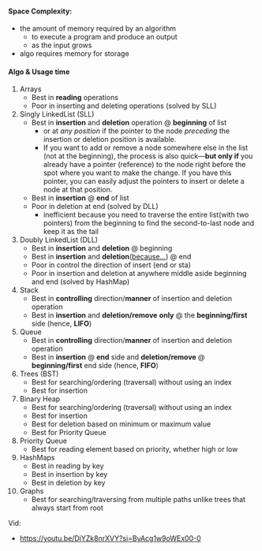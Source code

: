 #### Space Complexity:
- the amount of memory required by an algorithm
    - to execute a program and produce an output
    - as the input grows
- algo requires memory for storage



#### Algo & Usage time
1. Arrays
   - Best in **reading** operations
   - Poor in inserting and deleting operations (solved by SLL)
2. Singly LinkedList (SLL)
   - Best in **insertion** and **deletion** operation @ **beginning** of list
       - or at _any position_ if the pointer to the node _preceding_ the insertion or deletion position is available.
      - If you want to add or remove a node somewhere else in the list (not at the beginning), the process is also quick—**but only if** you already have a pointer (reference) to the node right before the spot where you want to make the change. If you have this pointer, you can easily adjust the pointers to insert or delete a node at that position.
    - Best in **insertion** @ **end** of list
    - Poor in deletion at end (solved by DLL)
      -  inefficient because you need to traverse the entire list(with two pointers) from the beginning to find the second-to-last node and keep it as the tail
3. Doubly LinkedList (DLL)
   - Best in **insertion** and **deletion** @ beginning
   - Best in **insertion** and **deletion**([because...](https://github.com/pkErbynn/DataStructuresDemystified/blob/main/5_abstract_data_structures/2_doubly_linkedlist/1_main.js#L260)) @ end
   - Poor in control the direction of insert (end or sta)
   - Poor in insertion and deletion at anywhere middle aside beginning and end (solved by HashMap)
4. Stack
   - Best in **controlling** direction/**manner** of insertion and deletion operation
   - Best in **insertion** and **deletion/remove** **only** @ the **beginning/first** side (hence, **LIFO**)
5. Queue
   - Best in **controlling** direction/**manner** of insertion and deletion operation
   - Best in **insertion** @ **end** side and **deletion/remove** @ **beginning/first** end side (hence, **FIFO**)
6. Trees (BST)
   - Best for searching/ordering (traversal) without using an index
   - Best for insertion
7. Binary Heap
   - Best for searching/ordering (traversal) without using an index
   - Best for insertion
   - Best for deletion based on minimum or maximum value
   - Best for Priority Queue
8. Priority Queue
   - Best for reading element based on priority, whether high or low
9. HashMaps
   - Best in reading by key 
   - Best in insertion by key 
   - Best in deletion by key
10. Graphs
    - Best for searching/traversing from multiple paths unlike trees that always start from root


Vid:
- https://youtu.be/DjYZk8nrXVY?si=ByAcg1w9oWEx00-0
 


